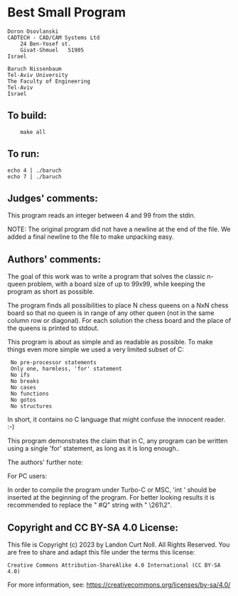 # Best Small Program

	Doron Osovlanski
	CADTECH - CAD/CAM Systems Ltd
        24 Ben-Yosef st.
        Givat-Shmuel   51905
	Israel

	Baruch Nissenbaum
	Tel-Aviv University
	The Faculty of Engineering
	Tel-Aviv
	Israel

## To build:

        make all

## To run:

	echo 4 | ./baruch
	echo 7 | ./baruch

## Judges' comments:

This program reads an integer between 4 and 99 from the stdin.

NOTE: The original program did not have a newline at the end of the file.  We
added a final newline to the file to make unpacking easy.

## Authors' comments:

The goal of this work was to write a program that solves the
classic n-queen problem, with a board size of up to 99x99, while
keeping the program as short as possible.

The program finds all possibilities to place N chess queens on
a NxN chess board so that no queen is in range of any other queen
(not in the same column row or diagonal).  For each solution the
chess board and the place of the queens is printed to stdout.


This program is about as simple and as readable as possible.
To make things even more simple we used a very limited subset of C:

     No pre-processor statements
     Only one, harmless, 'for' statement
     No ifs
     No breaks
     No cases
     No functions
     No gotos
     No structures

In short, it contains no C language that might confuse the
innocent reader.  :-)


This program demonstrates the claim that in C, any program
can be written using a single 'for' statement, as long as it is
long enough..

The authors' further note:

For PC users:

In order to compile the program under Turbo-C or MSC, 'int '
should be inserted at the beginning of the program.
For better looking results it is recommended to replace the " #Q"
string with " \261\2".

## Copyright and CC BY-SA 4.0 License:

This file is Copyright (c) 2023 by Landon Curt Noll.  All Rights Reserved.
You are free to share and adapt this file under the terms this license:

    Creative Commons Attribution-ShareAlike 4.0 International (CC BY-SA 4.0)

For more information, see: https://creativecommons.org/licenses/by-sa/4.0/
